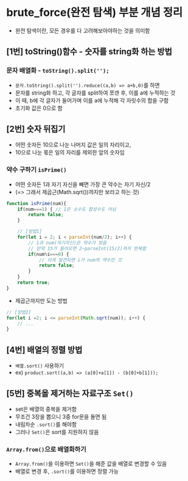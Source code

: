# brute_force(완전 탐색) 부분 개념 정리
- 완전 탐색이란, 모든 경우를 다 고려해보아야하는 것을 의미함

## [1번] toString()함수 - 숫자를 string화 하는 방법
### 문자 배열화 - `toString().split('');`
- `문자.toString().split('').reduce((a,b) => a+b,0)`를 하면
- 문자를 string화 하고, 각 글자를 split하여 쪼갠 후, 이를 a에 누적하는 것
- 이 때, b에 각 글자가 들어가며 이를 a에 누적해 각 자릿수의 합을 구함
- 초기화 값은 0으로 함

## [2번] 숫자 뒤집기
- 어떤 숫자든 10으로 나눈 나머지 값은 일의 자리이고,
- 10으로 나눈 몫은 일의 자리를 제외한 앞의 숫자임

### 약수 구하기 `isPrime()`
- 어떤 숫자든 1과 자기 자신을 빼면 가장 큰 약수는 자기 자신/2
- (=> 그래서 제곱근(Math.sqrt())까지만 보라고 하는 것)

```js
function isPrime(num){
    if(num===1) { // 1은 소수도 합성수도 아님
        return false;
    }

    // [방법1]
    for(let i = 2; i < parseInt(num/2); i++) {
        // 1과 num(자기자신)은 약수가 맞음
        // 만약 15가 들어오면 2~parseInt(15/2)까지 반복함 
        if(num%i===0) {
            // 이게 발견되면 i가 num의 약수인 것
            return false;
        }
    }
    return true;
}
```

- 제곱근까지만 도는 방법

```js
// [방법2]
for(let i =2; i <= parseInt(Math.sqrt(num)); i++) {
    // ...
}
```

## [4번] 배열의 정렬 방법
- `배열.sort()` 사용하기
- ex) `product.sort((a,b) => (a[0]+a[1]) - (b[0]+b[1]));`

## [5번] 중복을 제거하는 자료구조 `Set()`
- set은 배열의 중복을 제거함
- 무조건 3장을 뽑으니 3중 for문을 돌면 됨
- 내림차순 `.sort()`를 해야함
- 그러나 `Set()`은 sort를 지원하지 않음 

### `Array.from()`으로 배열화하기
- `Array.from()`을 이용하면 `Set()`을 해준 값을 배열로 변경할 수 있음
- 배열로 변경 후, `.sort()`를 이용하면 정렬 가능